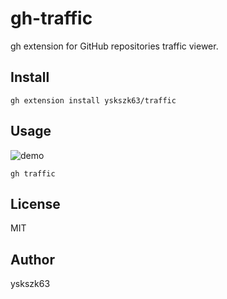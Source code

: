 # gh-traffic

gh extension for GitHub repositories traffic viewer.

## Install

```
gh extension install yskszk63/traffic
```

## Usage

![demo](demo.png)

```
gh traffic
```

## License

MIT

## Author

yskszk63
